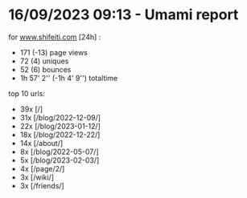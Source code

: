 # 16/09/2023 09:13 - Umami report
for www.shifeiti.com [24h] :

 - 171 (-13) page views
 - 72 (4) uniques
 - 52 (6) bounces
 - 1h 57' 2'' (-1h 4' 9'') totaltime


top 10 urls:
 - 39x [/]
 - 31x [/blog/2022-12-09/]
 - 22x [/blog/2023-01-12/]
 - 18x [/blog/2022-12-22/]
 - 14x [/about/]
 - 8x [/blog/2022-05-07/]
 - 5x [/blog/2023-02-03/]
 - 4x [/page/2/]
 - 3x [/wiki/]
 - 3x [/friends/]


